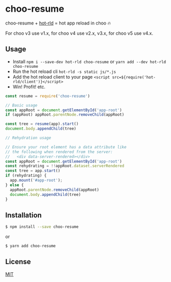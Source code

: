 # choo-resume

choo-resume + [hot-rld](https://github.com/bengourley/hot-rld) = hot app reload in choo 🔥

For choo v3 use v1.x, for choo v4 use v2.x, v3.x, for choo v5 use v4.x.

## Usage

- Install `npm i --save-dev hot-rld choo-resume` or `yarn add --dev hot-rld choo-resume`
- Run the hot reload cli `hot-rld -s static js/*.js`
- Add the hot reload client to your page `<script src=${require('hot-rld/client')}</script>`
- Win! Profit! etc.

```js
const resume = require('choo-resume')

// Basic usage
const appRoot = document.getElementById('app-root')
if (appRoot) appRoot.parentNode.removeChild(appRoot)

const tree = resume(app).start()
document.body.appendChild(tree)

// Rehydration usage

// Ensure your root element has a data attribute like
// the following when rendered from the server:
//   <div data-server-rendered></div>
const appRoot = document.getElementById('app-root')
const rehydrating = !!appRoot.dataset.serverRendered
const tree = app.start()
if (rehydrating) {
  app.mount('#app-root');
} else {
  appRoot.parentNode.removeChild(appRoot)
  document.body.appendChild(tree)
}
```

## Installation
```sh
$ npm install --save choo-resume
```
or
```sh
$ yarn add choo-resume
```

## License
[MIT](https://tldrlegal.com/license/mit-license)
